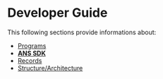 # Developer Guide

This following sections provide informations about:

* [Programs](programs.md)
* [**ANS SDK**](ad-sdk.md)
* [Records](records.md)
* [Structure/Architecture](structure-architecture.md)

